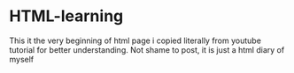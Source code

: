 # HTML-learning

This it the very beginning of html page i copied literally from youtube tutorial for better understanding. Not shame to post, it is just a html diary of myself 